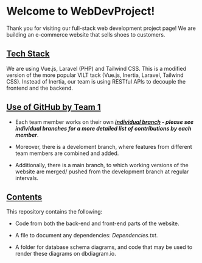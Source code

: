 # Welcome to WebDevProject! 
Thank you for visiting our full-stack web development project page! We are building an e-commerce website that sells shoes to customers.

## <ins> Tech Stack </ins>
We are using Vue.js, Laravel (PHP) and Tailwind CSS. This is a modified version of the more popular VILT tack (Vue.js, Inertia, Laravel, Tailwind CSS). Instead of Inertia, our team is using RESTful APIs to decouple the frontend and the backend.

## <ins> Use of GitHub by Team 1 </ins>
 * Each team member works on their own <ins>***individual branch</ins> - please see individual branches for a more detailed list of contributions by each member***.

 * Moreover, there is a develoment branch, where features from different team members are combined and added.

 * Additionally, there is a main branch, to which working versions of the website are merged/ pushed from the development branch at regular intervals.

## <ins> Contents </ins>
This repository contains the following:
 * Code from both the back-end and front-end parts of the website.
   
 * A file to document any dependencies: _Dependencies.txt_.
   
 * A folder for database schema diagrams, and code that may be used to render these diagrams on dbdiagram.io.

